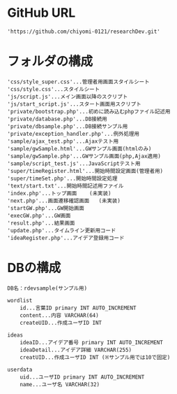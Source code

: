 # GitHub URL
    'https://github.com/chiyomi-0121/researchDev.git'

# フォルダの構成
    'css/style_super.css'...管理者用画面スタイルシート
    'css/style.css'...スタイルシート
    'js/script.js'...メイン画面以降のスクリプト
    'js/start_script.js'...スタート画面用スクリプト
    'private/bootstrap.php'...初めに読み込むphpファイル記述用
    'private/database.php'...DB接続用
    'private/dbsample.php'...DB接続サンプル用
    'private/exception_handler.php'...例外処理用
    'sample/ajax_test.php'...Ajaxテスト用
    'sample/gwSample.html'...GWサンプル画面(htmlのみ)
    'sample/gwSample.php'...GWサンプル画面(php,Ajax適用)
    'sample/script_test.js'...JavaScriptテスト用
    'super/timeRegister.html'...開始時間設定画面(管理者用)
    'super/timeSet.php'...開始時間設定処理
    'text/start.txt'...開始時間記述用ファイル
    'index.php'...トップ画面    (未実装)
    'next.php'...画面遷移確認画面   (未実装)
    'startGW.php'...GW開始画面
    'execGW.php'...GW画面
    'result.php'...結果画面
    'update.php'...タイムライン更新用コード
    'ideaRegister.php'...アイデア登録用コード

# DBの構成
    DB名：rdevsample(サンプル用)

    wordlist
        id...言葉ID primary INT AUTO_INCREMENT
        content...内容 VARCHAR(64)
        createUID...作成ユーザID INT

    ideas
        ideaID...アイデア番号 primary INT AUTO_INCREMENT
        ideaDetail...アイデア詳細 VARCHAR(255)
        creatUID...作成ユーザID INT (※サンプル用では10で固定)

    userdata
        uid...ユーザID primary INT AUTO_INCREMENT
        name...ユーザ名 VARCHAR(32)
